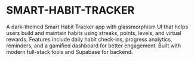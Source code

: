 # SMART-HABIT-TRACKER
A dark-themed Smart Habit Tracker app with glassmorphism UI that helps users build and maintain habits using streaks, points, levels, and virtual rewards. Features include daily habit check-ins, progress analytics, reminders, and a gamified dashboard for better engagement. Built with modern full-stack tools and Supabase for backend.
